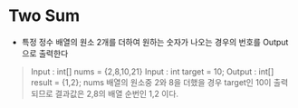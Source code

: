 # Two Sum

- 특정 정수 배열의 원소 2개를 더하여 원하는 숫자가 나오는 경우의 번호를 Output으로 출력한다

> Input : int[] nums = {2,8,10,21}
> Input : int target = 10;
> Output : int[] result = {1,2};
> nums 배열의 원소중 2와 8을 더했을 경우 target인 10이 출력되므로 결과값은 2,8의 배열 순번인 1,2 이다.
